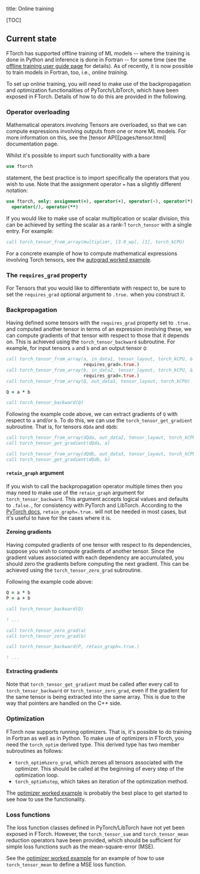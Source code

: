 title: Online training

[TOC]

## Current state


FTorch has supported offline training of ML models -- where the training is done
in Python and inference is done in Fortran -- for some time (see the
[offline training user guide page](offline.html) for details). As of recently,
it is now possible to train models in Fortran, too, i.e., *online training*.

To set up online training, you will need to make use of the backpropagation and
optimization functionalities of PyTorch/LibTorch, which have been exposed in
FTorch. Details of how to do this are provided in the following.

### Operator overloading

Mathematical operators involving Tensors are overloaded, so that we can compute
expressions involving outputs from one or more ML models. For more information
on this, see the [tensor API][pages/tensor.html] documentation page.

Whilst it's possible to import such functionality with a bare
```fortran
use ftorch
```
statement, the best practice is to import specifically the operators that you
wish to use. Note that the assignment operator `=` has a slightly different
notation:
```fortran
use ftorch, only: assignment(=), operator(+), operator(-), operator(*), &
  operator(/), operator(**)
```

If you would like to make use of scalar multiplication or scalar division, this
can be achieved by setting the scalar as a rank-1 `torch_tensor` with a single
entry. For example:
```fortran
call torch_tensor_from_array(multiplier, [3.0_wp], [1], torch_kCPU)
```

For a concrete example of how to compute mathematical expressions involving
Torch tensors, see the
[autograd worked example](https://github.com/Cambridge-ICCS/FTorch/tree/main/examples/8_Autograd).

### The `requires_grad` property

For Tensors that you would like to differentiate with respect to, be sure to
set the `requires_grad` optional argument to `.true.` when you construct it.

### Backpropagation

Having defined some tensors with the `requires_grad` property set to `.true.`
and computed another tensor in terms of an expression involving these, we can
compute gradients of that tensor with respect to those that it depends on. This
is achieved using the `torch_tensor_backward` subroutine. For example, for
input tensors `a` and `b` and an output tensor `Q`:

```fortran
call torch_tensor_from_array(a, in_data1, tensor_layout, torch_kCPU, &
                             requires_grad=.true.)
call torch_tensor_from_array(b, in_data2, tensor_layout, torch_kCPU, &
                             requires_grad=.true.)
call torch_tensor_from_array(Q, out_data1, tensor_layout, torch_kCPU)

Q = a * b

call torch_tensor_backward(Q)
```

Following the example code above, we can extract gradients of `Q` with respect
to `a` and/or `b`. To do this, we can use the `torch_tensor_get_gradient`
subroutine. That is, for tensors `dQda` and `dQdb`:

```fortran
call torch_tensor_from_array(dQda, out_data2, tensor_layout, torch_kCPU)
call torch_tensor_get_gradient(dQda, a)

call torch_tensor_from_array(dQdb, out_data3, tensor_layout, torch_kCPU)
call torch_tensor_get_gradient(dQdb, b)
```

#### `retain_graph` argument

If you wish to call the backpropagation operator multiple times then you may
need to make use of the `retain_graph` argument for `torch_tensor_backward`.
This argument accepts logical values and defaults to `.false.`, for consistency
with PyTorch and LibTorch. According to the
[PyTorch docs](https://pytorch.org/docs/stable/generated/torch.Tensor.backward.html),
`retain_graph=.true.` will not be needed in most cases, but it's useful to have
for the cases where it is.

#### Zeroing gradients

Having computed gradients of one tensor with respect to its dependencies,
suppose you wish to compute gradients of another tensor. Since the gradient
values associated with each dependency are accumulated, you should zero the
gradients before computing the next gradient. This can be achieved using the
`torch_tensor_zero_grad` subroutine.

Following the example code above:

```fortran
Q = a * b
P = a + b

call torch_tensor_backward(Q)

! ...

call torch_tensor_zero_grad(a)
call torch_tensor_zero_grad(b)

call torch_tensor_backward(P, retain_graph=.true.)

! ...
```

#### Extracting gradients

Note that `torch_tensor_get_gradient` must be called after every call to
`torch_tensor_backward` or `torch_tensor_zero_grad`, even if the gradient for
the same tensor is being extracted into the same array. This is due to the way
that pointers are handled on the C++ side.

### Optimization

FTorch now supports running optimizers. That is, it's possible to do training in
Fortran as well as in Python. To make use of optimizers in FTorch, you need the
`torch_optim` derived type. This derived type has two member subroutines as
follows:
* `torch_optim%zero_grad`, which zeroes all tensors associated with the
  optimizer. This should be called at the beginning of every step of the
  optimization loop.
* `torch_optim%step`, which takes an iteration of the optimization method.

The [optimizer worked example](https://github.com/Cambridge-ICCS/FTorch/tree/main/examples/n_Optimizers)
is probably the best place to get started to see how to use the functionality.

### Loss functions

The loss function classes defined in PyTorch/LibTorch have not yet been exposed
in FTorch. However, the `torch_tensor_sum` and `torch_tensor_mean` reduction
operators have been provided, which should be sufficient for simple loss
functions such as the mean-square-error (MSE).

See the [optimizer worked example](https://github.com/Cambridge-ICCS/FTorch/tree/main/examples/n_Optimizers)
for an example of how to use `torch_tensor_mean` to define a MSE loss function.
